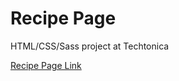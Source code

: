 # Recipe Page
HTML/CSS/Sass project at Techtonica

<a href='https://zzyou.github.io/recipe-page/' target='_blank'>Recipe Page Link</a>
